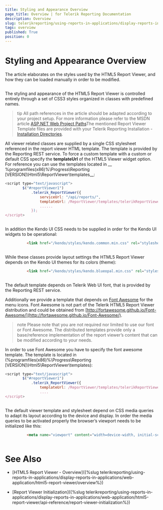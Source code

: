 ```yaml
---
title: Styling and Appearance Overview
page_title: Overview | for Telerik Reporting Documentation
description: Overview
slug: telerikreporting/using-reports-in-applications/display-reports-in-applications/web-application/html5-report-viewer/customizing/styling-and-appearance/overview
tags: overview
published: True
position: 0
---
```


# Styling and Appearance Overview



The article elaborates on the styles used by the HTML5 Report Viewer, and how they can be loaded manually in order to be modified.

## 

The styling and appearance of the HTML5 Report Viewer is controlled entirely through a set of CSS3 styles organized in classes with predefined names.
        

>tip All path references in the article should be adapted according            to your project setup. For more information please refer to the MSDN article            [ASP.NET Web Project Paths](http://msdn.microsoft.com/en-us/library/ms178116.aspx)The mentioned Report Viewer Template files are provided with your Telerik Reporting Installation -            [Installation Directories](6E821131-83F3-45A4-BB6E-1530223D1E38#directories-and-asemblies).          


All viewer related classes are supplied by a single CSS stylesheet referenced in the report viewer HTML template.
          The template is provided by the Reporting REST service. To force a custom template with  a custom or default CSS specify
          the __templateUrl__ of the HTML5 Viewer widget option. For reference you can use the templates
          located in __ %programfiles(x86)%\Progress\Reporting [VERSION]\Html5\ReportViewer\templates__:
        

	
````js
<script type="text/javascript">
        $("#reportViewer1")
            .telerik_ReportViewer({
                serviceUrl: "/api/reports/",
                templateUrl: /ReportViewer/templates/telerikReportViewerTemplate-x.x.x.x.html
                ......
            });
</script>
				
````



In addition the Kendo UI CSS needs to be supplied in order for the Kendo UI widgets to be operational:
        

	
````HTML
          <link href="/kendo/styles/kendo.common.min.css" rel="stylesheet" />
				
````



While these classes provide layout settings the HTML5 Report Viewer depends on the Kendo UI themes for its colors (theme):
        

	
````HTML
          <link href="/kendo/styles/kendo.blueopal.min.css" rel="stylesheet" />
				
````



The default template depends on Telerik Web UI font, that is provided by the Reporting REST service.
        

Additionally we provide a template that depends on [Font Awesome](http://fortawesome.github.io/Font-Awesome/) for the menu icons.
          Font Awesome is not part of the Telerik HTML5 Report Viewer distribution and could be obtained from
          [http://fortawesome.github.io/Font-Awesome/](http://fortawesome.github.io/Font-Awesome/).
        

>note Please note that you are not required nor limited to use our font or Font Awesome.            The distributed templates provide only a base/reference implementation of the report viewer’s content            that can be modified according to your needs.          


In order to use Font Awesome you have to specify the font awesome template. The template is located in
          (%programfiles(x86)%\Progress\Reporting [VERSION]\Html5\ReportViewer\templates):
        

	
````js
<script type="text/javascript">
        $("#reportViewer1")
            .telerik_ReportViewer({
                templateUrl: /ReportViewer/templates/telerikReportViewerTemplate-FA-x.x.x.x.html
                ....
</script>
				
````



The default viewer template and stylesheet depend on CSS media queries to adapt its layout according to the device and display.
          In order the media queries to be activated properly the browser’s viewport needs to be initialized like this:
        

	
````HTML
          <meta name="viewport" content="width=device-width, initial-scale=1, maximum-scale=1" />
				
````



# See Also


 * [HTML5 Report Viewer - Overview]({%slug telerikreporting/using-reports-in-applications/display-reports-in-applications/web-application/html5-report-viewer/overview%})

 * [Report Viewer Initialization]({%slug telerikreporting/using-reports-in-applications/display-reports-in-applications/web-application/html5-report-viewer/api-reference/report-viewer-initialization%})
